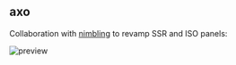 ## axo

Collaboration with [nimbling](https://github.com/nimbling/Nimbling_Scripts) to revamp SSR and ISO panels:

![preview](https://thumbs.gfycat.com/MassiveRashBurro-size_restricted.gif)
